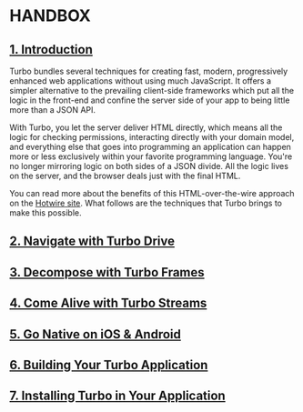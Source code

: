 # HANDBOX

## <u>1. Introduction</u>

Turbo bundles several techniques for creating fast, modern, progressively enhanced web applications without using much JavaScript. It offers a simpler alternative to the prevailing client-side frameworks which put all the logic in the front-end and confine the server side of your app to being little more than a JSON  API.

With Turbo, you let the server deliver HTML directly, which means all the logic for checking permissions, interacting directly with your domain model, and everything else that goes into programming an application can happen more or less exclusively within your favorite programming language. You're no longer mirroring logic on both sides of a JSON divide. All the logic lives on the server, and the browser deals just with the final HTML.

You can read more about the benefits of this HTML-over-the-wire approach on the [Hotwire site](https://hotwired.dev/). What follows are the techniques that Turbo brings to make this possible.

## <u>2. Navigate with Turbo Drive</u>

## <u>3. Decompose with Turbo Frames</u>

## <u>4. Come Alive with Turbo Streams</u>

## <u>5. Go Native on iOS & Android</u>

## <u>6. Building Your Turbo Application</u>

## <u>7. Installing Turbo in Your Application</u>
